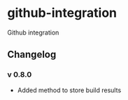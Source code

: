 # github-integration

Github integration

## Changelog

### v 0.8.0

- Added method to store build results
